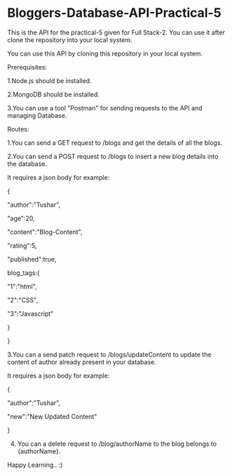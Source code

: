 # Bloggers-Database-API-Practical-5
This is the API for the practical-5 given for Full Stack-2. You can use it after clone the repository into your local system.


You can use this API by cloning this repository in your local system.


Prerequisites:

1.Node.js should be installed.


2.MongoDB should be installed.


3.You can use a tool "Postman" for sending requests to the API and managing Database.


Routes:


1.You can send a GET request to /blogs and get the details of all the blogs.


2.You can send a POST request to /blogs to insert a new blog details into the database.


It requires a json body for example: 


{


 "author":"Tushar",


 "age":20,


 "content":"Blog-Content",


 "rating":5,


 "published":true,


 blog_tags:{


  "1":"html",


  "2":"CSS",
 
 
   "3":"Javascript"
 
 
 }


}


3.You can a send patch request to /blogs/updateContent to update the content of author already present in your database.


It requires a json body for example:


{


  "author":"Tushar",


  "new":"New Updated Content"


}


4. You can a delete request to /blog/authorName to the blog belongs to {authorName}.



Happy Learning.. :)
